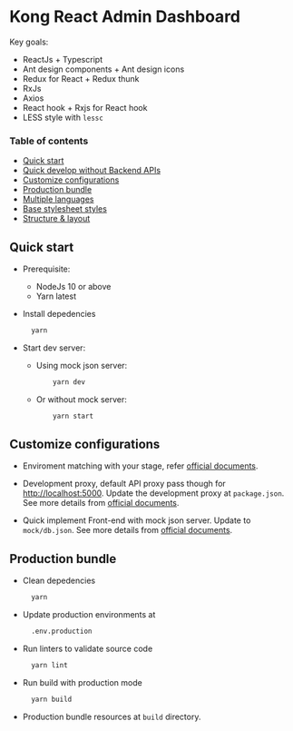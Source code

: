 # Kong React Admin Dashboard

Key goals:

-   ReactJs + Typescript
-   Ant design components + Ant design icons
-   Redux for React + Redux thunk
-   RxJs
-   Axios
-   React hook + Rxjs for React hook
-   LESS style with `lessc`

### Table of contents

-   [Quick start](#quick-start)
-   [Quick develop without Backend APIs](docs/mock-api.md)
-   [Customize configurations](#customize-configurations)
-   [Production bundle](#production-bundle)
-   [Multiple languages](docs/multiple-languages.md)
-   [Base stylesheet styles](docs/base-stylesheet.md)
-   [Structure & layout](docs/structure-layout.md)

## Quick start

-   Prerequisite:

    -   NodeJs 10 or above
    -   Yarn latest

-   Install depedencies

    ```bash
      yarn
    ```

-   Start dev server:

    -   Using mock json server:

        ```bash
            yarn dev
        ```

    -   Or without mock server:

        ```bash
            yarn start
        ```

## Customize configurations

-   Enviroment matching with your stage, refer [official documents](https://create-react-app.dev/docs/adding-custom-environment-variables/).

-   Development proxy, default API proxy pass though for [http://localhost:5000](http://localhost:5000). Update the development proxy at `package.json`. See more details from [official documents](https://create-react-app.dev/docs/proxying-api-requests-in-development).

-   Quick implement Front-end with mock json server. Update to `mock/db.json`. See more details from [official documents](https://github.com/typicode/json-server#getting-started).

## Production bundle

-   Clean depedencies

    ```bash
      yarn
    ```

-   Update production environments at

    ```bash
      .env.production
    ```

-   Run linters to validate source code

    ```bash
      yarn lint
    ```

-   Run build with production mode

    ```bash
      yarn build
    ```

-   Production bundle resources at `build` directory.
